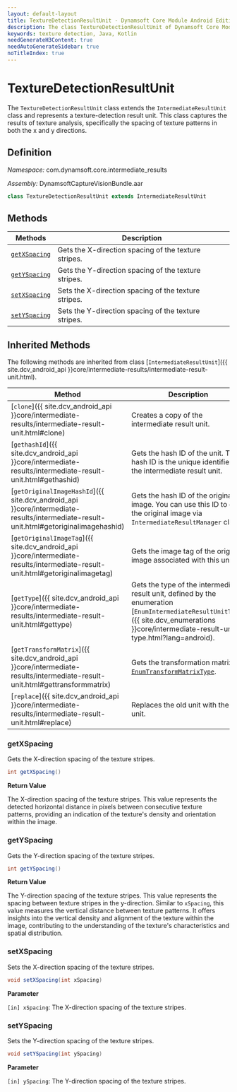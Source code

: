 ```yaml
---
layout: default-layout
title: TextureDetectionResultUnit - Dynamsoft Core Module Android Edition API Reference
description: The class TextureDetectionResultUnit of Dynamsoft Core Module represents an intermediate result unit for texture detection, which contains the x-direction spacing and y-direction spacing of the texture stripes.
keywords: texture detection, Java, Kotlin
needGenerateH3Content: true
needAutoGenerateSidebar: true
noTitleIndex: true
---
```


# TextureDetectionResultUnit

The `TextureDetectionResultUnit` class extends the `IntermediateResultUnit` class and represents a texture-detection result unit. This class captures the results of texture analysis, specifically the spacing of texture patterns in both the x and y directions.

## Definition

*Namespace:* com.dynamsoft.core.intermediate_results

*Assembly:* DynamsoftCaptureVisionBundle.aar

```java
class TextureDetectionResultUnit extends IntermediateResultUnit
```

## Methods

| Methods | Description |
| ------- | ----------- |
| [`getXSpacing`](#getxspacing) | Gets the X-direction spacing of the texture stripes. |
| [`getYSpacing`](#getyspacing) | Gets the Y-direction spacing of the texture stripes. |
| [`setXSpacing`](#setxspacing) | Sets the X-direction spacing of the texture stripes. |
| [`setYSpacing`](#setyspacing) | Sets the Y-direction spacing of the texture stripes. |

## Inherited Methods

The following methods are inherited from class [`IntermediateResultUnit`]({{ site.dcv_android_api }}core/intermediate-results/intermediate-result-unit.html).

| Method | Description |
|------- |-------------|
| [`clone`]({{ site.dcv_android_api }}core/intermediate-results/intermediate-result-unit.html#clone) | Creates a copy of the intermediate result unit. |
| [`gethashId`]({{ site.dcv_android_api }}core/intermediate-results/intermediate-result-unit.html#gethashid) | Gets the hash ID of the unit. The hash ID is the unique identifier for the intermediate result unit. |
| [`getOriginalImageHashId`]({{ site.dcv_android_api }}core/intermediate-results/intermediate-result-unit.html#getoriginalimagehashid) | Gets the hash ID of the original image. You can use this ID to get the original image via `IntermediateResultManager` class. |
| [`getOriginalImageTag`]({{ site.dcv_android_api }}core/intermediate-results/intermediate-result-unit.html#getoriginalimagetag) | Gets the image tag of the original image associated with this unit. |
| [`getType`]({{ site.dcv_android_api }}core/intermediate-results/intermediate-result-unit.html#gettype) | Gets the type of the intermediate result unit, defined by the enumeration [`EnumIntermediateResultUnitType`]({{ site.dcv_enumerations }}core/intermediate-result-unit-type.html?lang=android). |
| [`getTransformMatrix`]({{ site.dcv_android_api }}core/intermediate-results/intermediate-result-unit.html#gettransformmatrix) | Gets the transformation matrix via [`EnumTransformMatrixType`]({{site.dcv_enumerations}}/core/transform-matrix-type.html). |
| [`replace`]({{ site.dcv_android_api }}core/intermediate-results/intermediate-result-unit.html#replace) | Replaces the old unit with the new unit. |

### getXSpacing

Gets the X-direction spacing of the texture stripes.

```java
int getXSpacing()
```

**Return Value**

The X-direction spacing of the texture stripes. This value represents the detected horizontal distance in pixels between consecutive texture patterns, providing an indication of the texture's density and orientation within the image.

### getYSpacing

Gets the Y-direction spacing of the texture stripes.

```java
int getYSpacing()
```

**Return Value**

The Y-direction spacing of the texture stripes. This value represents the spacing between texture stripes in the y-direction. Similar to `xSpacing`, this value measures the vertical distance between texture patterns. It offers insights into the vertical density and alignment of the texture within the image, contributing to the understanding of the texture's characteristics and spatial distribution.

### setXSpacing

Sets the X-direction spacing of the texture stripes.

```java
void setXSpacing(int xSpacing)
```

**Parameter**

`[in] xSpacing`: The X-direction spacing of the texture stripes.

### setYSpacing

Sets the Y-direction spacing of the texture stripes.

```java
void setYSpacing(int ySpacing)
```

**Parameter**

`[in] ySpacing`: The Y-direction spacing of the texture stripes.
